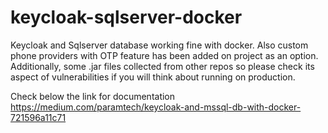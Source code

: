 # keycloak-sqlserver-docker
Keycloak and Sqlserver database working fine with docker. 
Also custom phone providers with OTP feature has been added on project as an option. 
Additionally, some .jar files collected from other repos so please check its aspect of vulnerabilities if you will think about running on production.

Check below the link for documentation
https://medium.com/paramtech/keycloak-and-mssql-db-with-docker-721596a11c71


